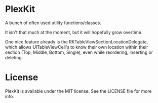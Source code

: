 PlexKit
=======
A bunch of often used utility functions/classes.

It isn't that much at the moment, but it will hopefully grow overtime.

One nice feature already is the RKTableViewSectionLocationDelegate, which allows UITableViewCell's to know their
own location within their section (Top, Middle, Bottom, Single), even while reordering, inserting or deleting.

License
=======
PlexKit is available under the MIT license. See the LICENSE file for more info.
